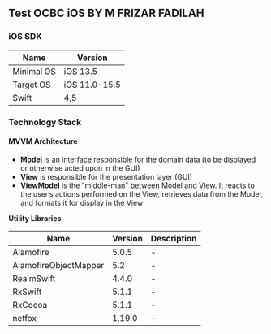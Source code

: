 ## Test OCBC iOS BY M FRIZAR FADILAH 
   
### iOS SDK 

| Name | Version | 
| ------------- | ------------- | 
| Minimal OS | iOS 13.5 | 
| Target OS | iOS 11.0-15.5 | 
| Swift | 4,5 | 

### Technology Stack  
  
#### MVVM Architecture  

- **Model** is an interface responsible for the domain data (to be displayed or otherwise acted upon in the GUI)  
- **View** is responsible for the presentation layer (GUI)  
- **ViewModel** is the "middle-man" between Model and View. It reacts to the user’s actions performed on the View, retrieves data from the Model, and formats it for display in the View  
   
  
**Utility Libraries**  

| Name  | Version | Description |  
| ------------- | ------------- | ------------- |  
| Alamofire | 5.0.5 | - |  
| AlamofireObjectMapper | 5.2 | - |  
| RealmSwift | 4.4.0 | - |  
| RxSwift | 5.1.1 | - |  
| RxCocoa | 5.1.1 | - |  
| netfox | 1.19.0 | - |  
